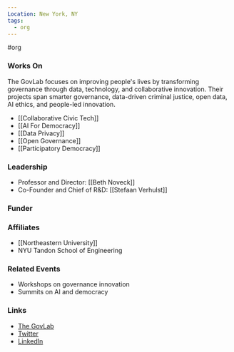 ```yaml
---
Location: New York, NY
tags:
  - org
---
```

#org

### Works On
The GovLab focuses on improving people's lives by transforming governance through data, technology, and collaborative innovation. Their projects span smarter governance, data-driven criminal justice, open data, AI ethics, and people-led innovation.

- [[Collaborative Civic Tech]]
- [[AI For Democracy]]
- [[Data Privacy]]
- [[Open Governance]]
- [[Participatory Democracy]]

### Leadership
- Professor and Director: [[Beth Noveck]]
- Co-Founder and Chief of R&D: [[Stefaan Verhulst]]

### Funder

### Affiliates
- [[Northeastern University]]
- NYU Tandon School of Engineering

### Related Events
- Workshops on governance innovation
- Summits on AI and democracy

### Links
- [The GovLab](https://thegovlab.org/)
- [Twitter](https://twitter.com/thegovlab)
- [LinkedIn](https://www.linkedin.com/company/the-govlab/)